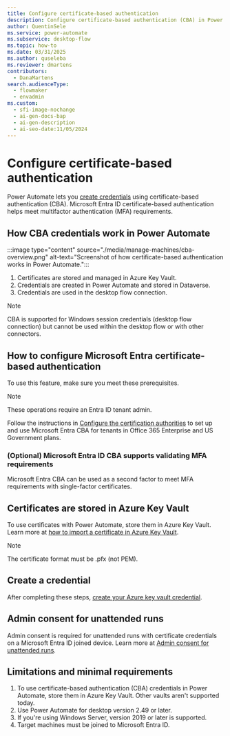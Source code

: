 ```yaml
---
title: Configure certificate-based authentication 
description: Configure certificate-based authentication (CBA) in Power Automate. Learn how to set up and use CBA credentials to meet MFA requirements.
author: QuentinSele
ms.service: power-automate
ms.subservice: desktop-flow
ms.topic: how-to
ms.date: 03/31/2025
ms.author: quseleba
ms.reviewer: dmartens
contributors:
  - DanaMartens
search.audienceType: 
  - flowmaker
  - envadmin
ms.custom:
  - sfi-image-nochange
  - ai-gen-docs-bap
  - ai-gen-description
  - ai-seo-date:11/05/2024
---
```


# Configure certificate-based authentication 


Power Automate lets you [create credentials](create-AzureKeyVault-credential.md) using certificate-based authentication (CBA). Microsoft Entra ID certificate-based authentication helps meet multifactor authentication (MFA) requirements.


## How CBA credentials work in Power Automate

:::image type="content" source="./media/manage-machines/cba-overview.png" alt-text="Screenshot of how certificate-based authentication works in Power Automate.":::

1. Certificates are stored and managed in Azure Key Vault.
2. Credentials are created in Power Automate and stored in Dataverse.
3. Credentials are used in the desktop flow connection.

>[!Note]
> CBA is supported for Windows session credentials (desktop flow connection) but cannot be used within the desktop flow or with other connectors.

## How to configure Microsoft Entra certificate-based authentication

To use this feature, make sure you meet these prerequisites.

> [!NOTE]
> These operations require an Entra ID tenant admin.

Follow the instructions in [Configure the certification authorities](/entra/identity/authentication/how-to-certificate-based-authentication#step-1-configure-the-certification-authorities) to set up and use Microsoft Entra CBA for tenants in Office 365 Enterprise and US Government plans.

### (Optional) Microsoft Entra ID CBA supports validating MFA requirements

Microsoft Entra CBA can be used as a second factor to meet MFA requirements with single-factor certificates.

## Certificates are stored in Azure Key Vault

To use certificates with Power Automate, store them in Azure Key Vault. Learn more at [how to import a certificate in Azure Key Vault](/azure/key-vault/certificates/tutorial-import-certificate?tabs=azure-portal).

> [!NOTE]
> The certificate format must be .pfx (not PEM).

## Create a credential

After completing these steps, [create your Azure key vault credential](create-AzureKeyVault-credential.md).

## Admin consent for unattended runs

Admin consent is required for unattended runs with certificate credentials on a Microsoft Entra ID joined device. Learn more at [Admin consent for unattended runs](run-unattended-desktop-flows.md#admin-consent-for-unattended-runs-using-cba-or-sign-in-credentials-with-nla-preview).

## Limitations and minimal requirements

1. To use certificate-based authentication (CBA) credentials in Power Automate, store them in Azure Key Vault. Other vaults aren't supported today.
1. Use Power Automate for desktop version 2.49 or later.
1. If you're using Windows Server, version 2019 or later is supported.
1. Target machines must be joined to Microsoft Entra ID.
